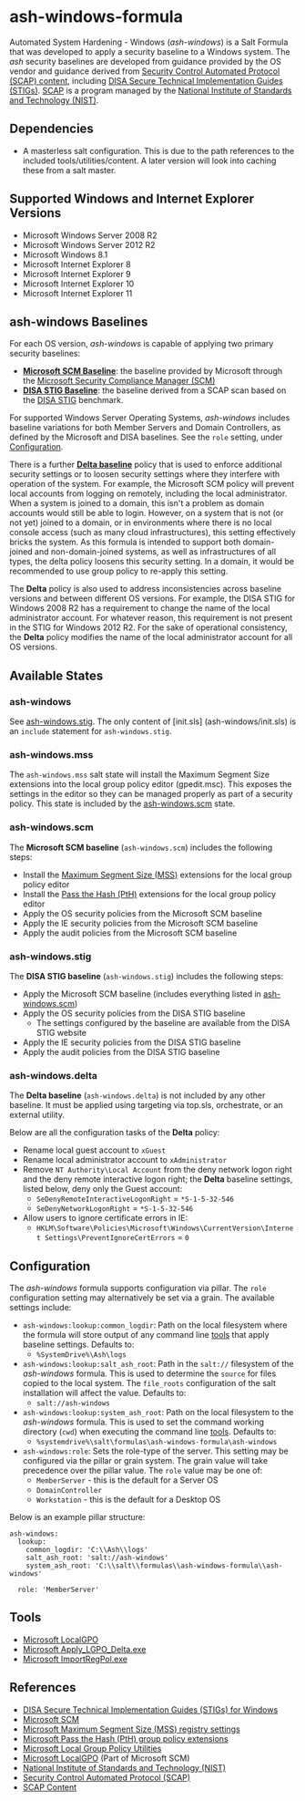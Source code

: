 # ash-windows-formula
Automated System Hardening - Windows (*ash-windows*) is a Salt Formula that was 
developed to apply a security baseline to a Windows system. The *ash* security 
baselines are developed from guidance provided by the OS vendor and guidance 
derived from [Security Control Automated Protocol (SCAP) content][2], including 
[DISA Secure Technical Implementation Guides (STIGs)][4]. [SCAP][1] is a 
program managed by the [National Institute of Standards and Technology 
(NIST)][0].


## Dependencies

- A masterless salt configuration. This is due to the path references to the 
included tools/utilities/content. A later version will look into caching these 
from a salt master.


## Supported Windows and Internet Explorer Versions

- Microsoft Windows Server 2008 R2
- Microsoft Windows Server 2012 R2
- Microsoft Windows 8.1
- Microsoft Internet Explorer 8
- Microsoft Internet Explorer 9
- Microsoft Internet Explorer 10
- Microsoft Internet Explorer 11

## ash-windows Baselines

For each OS version, *ash-windows* is capable of applying two primary security 
baselines: 
- **[Microsoft SCM Baseline](#ash-windowsscm)**: the baseline provided by 
Microsoft through the [Microsoft Security Compliance Manager (SCM)][3]
- **[DISA STIG Baseline](#ash-windowsstig)**: the baseline derived from a SCAP 
scan based on the [DISA STIG][4] benchmark. 

For supported Windows Server Operating Systems, *ash-windows* includes 
baseline variations for both Member Servers and Domain Controllers, as 
defined by the Microsoft and DISA baselines. See the `role` setting, under 
[Configuration](#configuration).

There is a further **[Delta baseline](#ash-windowsdelta)** policy that is used 
to enforce additional security settings or to loosen security settings where 
they interfere with operation of the system. For example, the Microsoft SCM 
policy will prevent local accounts from logging on remotely, including the 
local administrator. When a system is joined to a domain, this isn't a problem 
as domain accounts would still be able to login. However, on a system that is 
not (or not yet) joined to a domain, or in environments where there is no local 
console access (such as many cloud infrastructures), this setting effectively 
bricks the system. As this formula is intended to support both domain-joined 
and non-domain-joined systems, as well as infrastructures of all types, the 
delta policy loosens this security setting. In a domain, it would be 
recommended to use group policy to re-apply this setting.

The **Delta** policy is also used to address inconsistencies across baseline 
versions and between different OS versions. For example, the DISA STIG for 
Windows 2008 R2 has a requirement to change the name of the local 
administrator account. For whatever reason, this requirement is not present in 
the STIG for Windows 2012 R2. For the sake of operational consistency, the 
**Delta** policy modifies the name of the local administrator account for all 
OS versions. 

## Available States

### ash-windows
See [ash-windows.stig](#ash-windowsstig). The only content of [init.sls]
(ash-windows/init.sls) is an `include` statement for 
`ash-windows.stig`.

### ash-windows.mss
The `ash-windows.mss` salt state will install the Maximum Segment Size 
extensions into the local group policy editor (gpedit.msc). This exposes the 
settings in the editor so they can be managed properly as part of a security 
policy. This state is included by the [ash-windows.scm](#ash-windowsscm) state.

### ash-windows.scm

The **Microsoft SCM baseline** (`ash-windows.scm`) includes the following 
steps:

- Install the [Maximum Segment Size (MSS)][5] extensions for the local group 
policy editor
- Install the [Pass the Hash (PtH)][6] extensions for the local group 
policy editor
- Apply the OS security policies from the Microsoft SCM baseline
- Apply the IE security policies from the Microsoft SCM baseline
- Apply the audit policies from the Microsoft SCM baseline

### ash-windows.stig

The **DISA STIG baseline** (`ash-windows.stig`) includes the following steps:

- Apply the Microsoft SCM baseline (includes everything listed in 
[ash-windows.scm](#ash-windowsscm))
- Apply the OS security policies from the DISA STIG baseline
    - The settings configured by the baseline are available from the DISA STIG 
website
- Apply the IE security policies from the DISA STIG baseline
- Apply the audit policies from the DISA STIG baseline

### ash-windows.delta

The **Delta baseline** (`ash-windows.delta`) is not included by any other 
baseline. It must be applied using targeting via top.sls, orchestrate, or an 
external utility.

Below are all the configuration tasks of the **Delta** policy:

- Rename local guest account to `xGuest`
- Rename local administrator account to `xAdministrator`
- Remove `NT Authority\Local Account` from the deny network logon right and 
the deny remote interactive logon right; the **Delta** baseline settings, 
listed below, deny only the Guest account:
    - `SeDenyRemoteInteractiveLogonRight` = `*S-1-5-32-546`
    - `SeDenyNetworkLogonRight` = `*S-1-5-32-546`
- Allow users to ignore certificate errors in IE:
    - `HKLM\Software\Policies\Microsoft\Windows\CurrentVersion\Internet Settings\PreventIgnoreCertErrors` = `0`


## Configuration
The *ash-windows* formula supports configuration via pillar. The `role` 
configuration setting may alternatively be set via a grain. The available 
settings include:

- `ash-windows:lookup:common_logdir`: Path on the local filesystem where the 
formula will store output of any command line [tools](#Tools) that apply 
baseline settings. Defaults to: 
    - `%SystemDrive%\Ash\logs`
- `ash-windows:lookup:salt_ash_root`: Path in the `salt://` filesystem of the 
*ash-windows* formula. This is used to determine the `source` for files copied 
to the local system. The `file_roots` configuration of the salt installation 
will affect the value. Defaults to: 
    - `salt://ash-windows`
- `ash-windows:lookup:system_ash_root`: Path on the local filesystem to the 
*ash-windows* formula. This is used to set the command working directory 
(`cwd`) when executing the command line [tools](#Tools). Defaults to:
    - `%systemdrive%\salt\formulas\ash-windows-formula\ash-windows`
- `ash-windows:role`: Sets the role-type of the server. This setting may be 
configured via the pillar or grain system. The grain value will take 
precedence over the pillar value. The `role` value may be one of:
    - `MemberServer` - this is the default for a Server OS
    - `DomainController`
    - `Workstation` - this is the default for a Desktop OS

Below is an example pillar structure:

```
ash-windows:
  lookup:
    common_logdir: 'C:\\Ash\\logs'
    salt_ash_root: 'salt://ash-windows'
    system_ash_root: 'C:\\salt\\formulas\\ash-windows-formula\\ash-windows'

  role: 'MemberServer'
```

## Tools
- [Microsoft LocalGPO][8]
- [Microsoft Apply_LGPO_Delta.exe][7]
- [Microsoft ImportRegPol.exe][7]


## References
- [DISA Secure Technical Implementation Guides (STIGs) for Windows][4]
- [Microsoft SCM][3]
- [Microsoft Maximum Segment Size (MSS) registry settings][5]
- [Microsoft Pass the Hash (PtH) group policy extensions][6]
- [Microsoft Local Group Policy Utilities][7]
- [Microsoft LocalGPO][8] (Part of Microsoft SCM)
- [National Institute of Standards and Technology (NIST)][0]
- [Security Control Automated Protocol (SCAP)][1]
- [SCAP Content][2]

[0]: http://www.nist.gov
[1]: http://scap.nist.gov
[2]: http://web.nvd.nist.gov/view/ncp/repository?keyword=Microsoft+Windows&startIndex=0
[3]: http://www.microsoft.com/scm
[4]: http://iase.disa.mil/stigs/os/windows
[5]: https://technet.microsoft.com/en-us/library/dd349797(v=ws.10).aspx
[6]: http://blogs.technet.com/b/secguide/archive/2014/08/13/security-baselines-for-windows-8-1-windows-server-2012-r2-and-internet-explorer-11-final.aspx
[7]: http://blogs.technet.com/b/fdcc/archive/2008/05/07/lgpo-utilities.aspx
[8]: https://technet.microsoft.com/en-us/magazine/hh489604.aspx